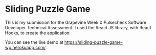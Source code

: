 # Sliding Puzzle Game

This is my submission for the Grapevine Week 0 Pulsecheck Software Developer Technical Assessment. I used the React JS library, with React Hooks, to create the application.

You can see the live demo at https://sliding-puzzle-game-wp.herokuapp.com/.
